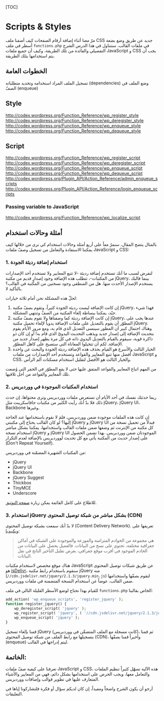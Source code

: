 [TOC]
# Scripts & Styles

مرّ معنا أثناء إضافة أرقام الصفحات كيف أضفنا ملف CSS جديد عن طريق وضع بضعة أسطر في ملف `functions.php` في ملفات القالب. سنتناول في هذا الدرس الشرح التفصيلي والفائدة من تلك الطريقة، وكيف أن جميع ملفات JavaScript و CSS يجب أن يتم استخدامها بتلك الطريقة.

## الخطوات العامة
تسجيل الملف المراد استخدامه وتحديد متطلباته (dependencies)
وضع الملف في الصفّ (enqueue)



## Style

http://codex.wordpress.org/Function_Reference/wp_register_style
http://codex.wordpress.org/Function_Reference/wp_deregister_style
http://codex.wordpress.org/Function_Reference/wp_enqueue_style
http://codex.wordpress.org/Function_Reference/wp_dequeue_style

## Script

http://codex.wordpress.org/Function_Reference/wp_register_script
http://codex.wordpress.org/Function_Reference/wp_deregister_script
http://codex.wordpress.org/Function_Reference/wp_enqueue_script
http://codex.wordpress.org/Function_Reference/wp_dequeue_script
http://codex.wordpress.org/Plugin_API/Action_Reference/admin_enqueue_scripts
http://codex.wordpress.org/Plugin_API/Action_Reference/login_enqueue_scripts

### Passing variable to JavaScript
http://codex.wordpress.org/Function_Reference/wp_localize_script

## أمثلة وحالات استخدام
بالمثال يتضح المقال، سنمرّ معاً على أربع أمثلة وحالات استخدام كي نرى من خلالها كيف يمكننا الاستفادة والتعامل من تسجيل وصفّ ملفات JavaScript و CSS:

### 1. استخدام إضافة رديئة الجودة
لنفرض لسبب ما أنك تستخدم إضافة رديئة -لا تتبع المعايير ولا تستخدم أحد الإصدارات من المكتبات-، تتطلب هذه الإضافة وجود إصدارٍ قديم من مكتبة jQuery، بينما قالبك يستخدم الإصدار اﻷحدث منها. هل من المنطقي وجود نسختين من المكتبة في القالب؟ بالتأكيد لا.

لحلّ هذه المشكلة نحن أمام ثلاثة خيارات:
1. إن كانت الإضافة ليست رديئة الجودة كثيراً، وتقوم بصفّ مكتبة jQuery، فهذا شيء جيّد، يمكننا ببساطة إلغاء المكتبة من الصفّ وتنتهي المشكلة.
2. إن كانت الإضافة رديئة كما وصفناها ولا تقوم بصفّ مكتبة jQuery، عندها يجب على المطوّر أن يقوم بالتعديل على ملفات الإضافة يدوياً لإلغاء تحميل مكتبة jQuery. وهناك احتمال كبير أن المطور سينسى التعديل الذي قام به، ومع مرور الأيام يقوم بتحديث الإضافة إلى إصدار جديد ويذهب التحديث اليدويّ الذي قام به! أو إن كان ذو ذاكرة قوية، سيقوم بالقيام بالتعديل اليدوي ذاته في كل مرة يظهر إصدار جديد من الإضافة. لكم أن تتخيلوا المعاناة التي ستصبح على كاهل المطوّر.
3. الخيار الثالث والأسرع هو القيام بحذف هذه الإضافة رديئة الجودة والبحث عن واحدة أفضل منها تتبع المعايير والقواعد وتستخدم أحد الإصدارات من ملفات JavaScript و CSS. والخيار الثالث هو الأفضل لتقليل استخدام مسكنات ألم الرأس.

من المهم اتباع المعايير والقواعد المتفق عليها حتى لا يقع المطوّر في الحفر التي وُضعت تلك المعايير والقواعد من أجل تلافيها.

### 2. استخدام المكتبات الموجودة في ووردبريس

ربما حدثتك نفسك في أحد الأيام أن تستعرض ملفات ووردبريس وترى محتواها، إن حدث ذلك فلا بدّ أنك رأيت الكثير من مكتبات جافاسكريبت مثل jQuery، jQuery UI، Backbone وغيرها.

إن كانت هذه الملفات موجودة ضمن ووردبريس، فلمَ لا نقوم باستخدامها عند الحاجة إليها؟
لو كان القالب يحتاج إلى مكتبتي jQuery و jQuery UI فبدلاً من تحميل نسخة من كل مكتبة من الإنترنت ثم وضعها ضمن ملفات القالب واستخدامها، يمكننا بشكل مباشر استخدام نسخة jQuery و jQuery UI الموجودتان ضمن ووردبريس. بهذا نضمن الحصول على إصدار حديث من المكتبة يأتي مع كل تحديث لووردبريس بالإضافة لعدم التكرار (Don't Repeat Yourself).

من المكتبات الشهيرة المضمّنة في ووردبريس:
- jQuery
- jQuery UI
- Backbone
- jQuery Suggest
- Thickbox
- TinyMCE
- Underscore

للاطلاع على كامل القائمة يمكن زيارة [صفحة التوثيق](https://codex.wordpress.org/Function_Reference/wp_enqueue_script#Default_Scripts_Included_and_Registered_by_WordPress).

### 3. استخدام jQuery بشكل مباشر من شبكة توصيل المحتوى (CDN)

لا بدّ أنك سمعت بشبكة توصيل المحتوى (Content Delivery Network). تعريفها على [ويكبيديا](https://ar.wikipedia.org/wiki/%D8%B4%D8%A8%D9%83%D8%A9_%D8%AA%D9%88%D8%B5%D9%8A%D9%84_%D8%A7%D9%84%D9%85%D8%AD%D8%AA%D9%88%D9%89):
> هي مجموعة من الخوادم المتزامنة والموزعة والموجودة على الشبكة في أماكن جغرافية مختلفة، تحتوي على نسخ من البيانات. فالعميل يحصل على البيانات من الخادم الموجود في أقرب موقع جغرافي، بغرض تقليل التأخير الناتج في نقل البيانات.

هناك موقع مخصص لاستخدام مكتبات JavaScript عن طريق شبكات توصيل المحتوى هو [jsDelivr](http://www.jsdelivr.com/)، سنقوم باستخدام رابط مكتبة jQuery منه (`//cdn.jsdelivr.net/jquery/2.1.3/jquery.min.js`) لنقوم بصفّها واستخدامها ضمن القالب، عوضاً عن استخدام النسخة المتضمنة في ملفات ووردبريس.

للقيام بهذا نحتاج لوضع الأسطر القليلة التالي في ملف `functions.php` الخاص بقالبنا:
```php
add_action( 'wp_enqueue_scripts', 'register_jquery' );
function register_jquery() {
    wp_deregister_script( 'jquery' );
    wp_register_script( 'jquery', ( '//cdn.jsdelivr.net/jquery/2.1.3/jquery.min.js' ), false, null, true );
    wp_enqueue_script( 'jquery' );
}
```

قمنا بإلغاء تسجيل jQuery (كانت مسجلة مع الملف المتضمَّن في ووردبريس)، ثم قمنا بتسجيلها مع رابط الملف من شبكة توصيل المحتوى (CDN)، وأخيراً قمنا بصفّها (enqueue) ليتم إدراجها في القالب.


## الخاتمة:

تعرفنا على كيفية صفّ ملفات JavaScript و CSS، هذه الآلية تسهّل كثيراً تنظيم الملفات والتعامل معها، ويجب الحرص على استخدامها بشكل دائم، فهي من المعايير والأشياء المتعارف عليها في تطوير قوالب وإضافات ووردبريس.

أرجو أن يكون الشرح واضحاً ومفيداً، إن كان لديكم سؤال أو فكرة فلتشاركونا إياها في التعليقات.